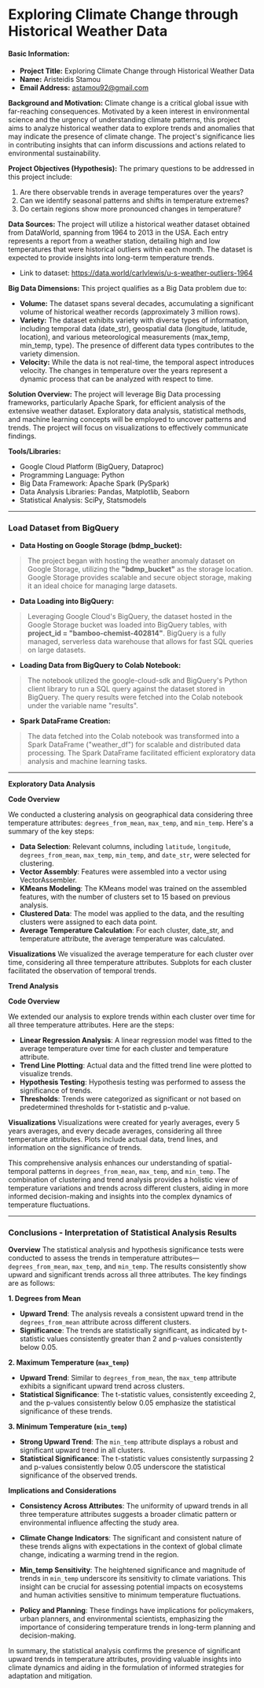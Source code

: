 # Exploring Climate Change through Historical Weather Data

#### **Basic Information:**

*	**Project Title:** Exploring Climate Change through Historical Weather Data
*	**Name:** Aristeidis Stamou
*	**Email Address:** astamou92@gmail.com

**Background and Motivation:** Climate change is a critical global issue with far-reaching consequences. Motivated by a keen interest in environmental science and the urgency of understanding climate patterns, this project aims to analyze historical weather data to explore trends and anomalies that may indicate the presence of climate change. The project's significance lies in contributing insights that can inform discussions and actions related to environmental sustainability.

**Project Objectives (Hypothesis):** The primary questions to be addressed in this project include:
1.	Are there observable trends in average temperatures over the years?
2.	Can we identify seasonal patterns and shifts in temperature extremes?
3.	Do certain regions show more pronounced changes in temperature?

**Data Sources:** The project will utilize a historical weather dataset obtained from DataWorld, spanning from 1964 to 2013 in the USA. Each entry represents a report from a weather station, detailing high and low temperatures that were historical outliers within each month. The dataset is expected to provide insights into long-term temperature trends.
*	Link to dataset: https://data.world/carlvlewis/u-s-weather-outliers-1964

**Big Data Dimensions:** This project qualifies as a Big Data problem due to:
*	**Volume:** The dataset spans several decades, accumulating a significant volume of historical weather records (approximately 3 million rows).
*	**Variety:** The dataset exhibits variety with diverse types of information, including temporal data (date_str), geospatial data (longitude, latitude, location), and various meteorological measurements (max_temp, min_temp, type). The presence of different data types contributes to the variety dimension.
*	**Velocity:** While the data is not real-time, the temporal aspect introduces velocity. The changes in temperature over the years represent a dynamic process that can be analyzed with respect to time.

**Solution Overview:** The project will leverage Big Data processing frameworks, particularly Apache Spark, for efficient analysis of the extensive weather dataset. Exploratory data analysis, statistical methods, and machine learning concepts will be employed to uncover patterns and trends. The project will focus on visualizations to effectively communicate findings.

**Tools/Libraries:**
* Google Cloud Platform (BigQuery, Dataproc)
*	Programming Language: Python
*	Big Data Framework: Apache Spark (PySpark)
*	Data Analysis Libraries: Pandas, Matplotlib, Seaborn
*	Statistical Analysis: SciPy, Statsmodels

---
### **Load Dataset from BigQuery**

* **Data Hosting on Google Storage (bdmp_bucket):**

> The project began with hosting the weather anomaly dataset on Google Storage, utilizing the **"bdmp_bucket"** as the storage location. Google Storage provides scalable and secure object storage, making it an ideal choice for managing large datasets.

* **Data Loading into BigQuery:**

> Leveraging Google Cloud's BigQuery, the dataset hosted in the Google Storage bucket was loaded into BigQuery tables, with **project_id = "bamboo-chemist-402814"**. BigQuery is a fully managed, serverless data warehouse that allows for fast SQL queries on large datasets.

* **Loading Data from BigQuery to Colab Notebook:**

> The notebook utilized the google-cloud-sdk and BigQuery's Python client library to run a SQL query against the dataset stored in BigQuery. The query results were fetched into the Colab notebook under the variable name "results".

* **Spark DataFrame Creation:**

> The data fetched into the Colab notebook was transformed into a Spark DataFrame ("weather_df") for scalable and distributed data processing. The Spark DataFrame facilitated efficient exploratory data analysis and machine learning tasks.

---
**Exploratory Data Analysis**

**Code Overview**

We conducted a clustering analysis on geographical data considering three temperature attributes: `degrees_from_mean`, `max_temp`, and `min_temp`. Here's a summary of the key steps:

* **Data Selection**: Relevant columns, including `latitude`, `longitude`, `degrees_from_mean`, `max_temp`, `min_temp`, and `date_str`, were selected for clustering.
* **Vector Assembly**: Features were assembled into a vector using VectorAssembler.
* **KMeans Modeling**: The KMeans model was trained on the assembled features, with the number of clusters set to 15 based on previous analysis.
* **Clustered Data**: The model was applied to the data, and the resulting clusters were assigned to each data point.
* **Average Temperature Calculation**: For each cluster, date_str, and temperature attribute, the average temperature was calculated.

**Visualizations**
We visualized the average temperature for each cluster over time, considering all three temperature attributes. Subplots for each cluster facilitated the observation of temporal trends.

**Trend Analysis**

**Code Overview**

We extended our analysis to explore trends within each cluster over time for all three temperature attributes. Here are the steps:

* **Linear Regression Analysis**: A linear regression model was fitted to the average temperature over time for each cluster and temperature attribute.
* **Trend Line Plotting**: Actual data and the fitted trend line were plotted to visualize trends.
* **Hypothesis Testing**: Hypothesis testing was performed to assess the significance of trends.
* **Thresholds**: Trends were categorized as significant or not based on predetermined thresholds for t-statistic and p-value.

**Visualizations**
Visualizations were created for yearly averages, every 5 years averages, and every decade averages, considering all three temperature attributes. Plots include actual data, trend lines, and information on the significance of trends.


This comprehensive analysis enhances our understanding of spatial-temporal patterns in `degrees_from_mean`, `max_temp`, and `min_temp`. The combination of clustering and trend analysis provides a holistic view of temperature variations and trends across different clusters, aiding in more informed decision-making and insights into the complex dynamics of temperature fluctuations.

---

### **Conclusions - Interpretation of Statistical Analysis Results**

**Overview**
The statistical analysis and hypothesis significance tests were conducted to assess the trends in temperature attributes—`degrees_from_mean`, `max_temp`, and `min_temp`. The results consistently show upward and significant trends across all three attributes. The key findings are as follows:

**1. Degrees from Mean**

- **Upward Trend**: The analysis reveals a consistent upward trend in the `degrees_from_mean` attribute across different clusters.
- **Significance**: The trends are statistically significant, as indicated by t-statistic values consistently greater than 2 and p-values consistently below 0.05.

**2. Maximum Temperature (`max_temp`)**

- **Upward Trend**: Similar to `degrees_from_mean`, the `max_temp` attribute exhibits a significant upward trend across clusters.
- **Statistical Significance**: The t-statistic values, consistently exceeding 2, and the p-values consistently below 0.05 emphasize the statistical significance of these trends.

**3. Minimum Temperature (`min_temp`)**

- **Strong Upward Trend**: The `min_temp` attribute displays a robust and significant upward trend in all clusters.
- **Statistical Significance**: The t-statistic values consistently surpassing 2 and p-values consistently below 0.05 underscore the statistical significance of the observed trends.

**Implications and Considerations**
* **Consistency Across Attributes**: The uniformity of upward trends in all three temperature attributes suggests a broader climatic pattern or environmental influence affecting the study area.
  
* **Climate Change Indicators**: The significant and consistent nature of these trends aligns with expectations in the context of global climate change, indicating a warming trend in the region.

* **Min_temp Sensitivity**: The heightened significance and magnitude of trends in `min_temp` underscore its sensitivity to climate variations. This insight can be crucial for assessing potential impacts on ecosystems and human activities sensitive to minimum temperature fluctuations.

* **Policy and Planning**: These findings have implications for policymakers, urban planners, and environmental scientists, emphasizing the importance of considering temperature trends in long-term planning and decision-making.

In summary, the statistical analysis confirms the presence of significant upward trends in temperature attributes, providing valuable insights into climate dynamics and aiding in the formulation of informed strategies for adaptation and mitigation.
